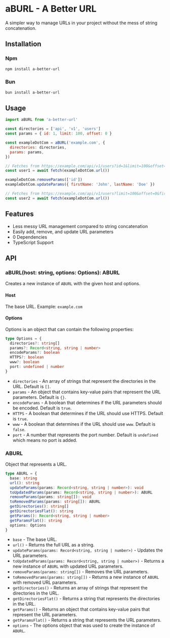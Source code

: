 # aBURL - A Better URL

A simpler way to manage URLs in your project without the mess of string concatenation.

## Installation

### Npm

```bash
npm install a-better-url
```

### Bun

```bash
bun install a-better-url
```

## Usage

```javascript
import aBURL from 'a-better-url'

const directories = ['api', 'v1', 'users']
const params = { id: 1, limit: 100, offset: 0 }

const exampleDotCom = aBURL('example.com', {
  directories: directories,
  params: params,
})

// Fetches from https://example.com/api/v1/users?id=1&limit=100&offset=0
const user1 = await fetch(exampleDotCom.url())

exampleDotCom.removeParams(['id'])
exampleDotCom.updateParams({ firstName: 'John', lastName: 'Doe' })

// Fetches from https://example.com/api/v1/users?limit=100&offset=0&firstName=John&lastName=Doe
const user2 = await fetch(exampleDotCom.url())
```

## Features

- Less messy URL management compared to string concatenation
- Easily add, remove, and update URL parameters
- 0 Dependencies
- TypeScript Support

## API

### aBURL(host: string, options: Options): ABURL

Creates a new instance of `ABURL` with the given host and options.

#### Host

The base URL.
Example: `example.com`

#### Options

Options is an object that can contain the following properties:

```typescript
type Options = {
  directories?: string[]
  params?: Record<string, string | number>
  encodeParams?: boolean
  HTTPS?: boolean
  www?: boolean
  port: undefined | number
}
```

- `directories` - An array of strings that represent the directories in the URL. Default is `[]`.
- `params` - An object that contains key-value pairs that represent the URL parameters. Default is `{}`.
- `encodeParams` - A boolean that determines if the URL parameters should be encoded. Default is `true`.
- `HTTPS` - A boolean that determines if the URL should use HTTPS. Default is `true`.
- `www` - A boolean that determines if the URL should use `www`. Default is `false`.
- `port` - A number that represents the port number. Default is `undefined` which means no port is added.

### ABURL

Object that represents a URL.

```typescript
type ABURL = {
  base: string
  url(): string
  updateParams(params: Record<string, string | number>): void
  toUpdatedParams(params: Record<string, string | number>): ABURL
  removeParams(params: string[]): void
  toRemovedParams(params: string[]): ABURL
  getDirectories(): string[]
  getDirectoriesFlat(): string
  getParams(): Record<string, string | number>
  getParamsFlat(): string
  options: Options
}
```

- `base` - The base URL.
- `url()` - Returns the full URL as a string.
- `updateParams(params: Record<string, string | number>)` - Updates the URL parameters.
- `toUpdatedParams(params: Record<string, string | number>)` - Returns a new instance of `ABURL` with updated URL parameters.
- `removeParams(params: string[])` - Removes the URL parameters.
- `toRemovedParams(params: string[])` - Returns a new instance of `ABURL` with removed URL parameters.
- `getDirectories()` - Returns an array of strings that represent the directories in the URL.
- `getDirectoriesFlat()` - Returns a string that represents the directories in the URL.
- `getParams()` - Returns an object that contains key-value pairs that represent the URL parameters.
- `getParamsFlat()` - Returns a string that represents the URL parameters.
- `options` - The options object that was used to create the instance of `ABURL`.
